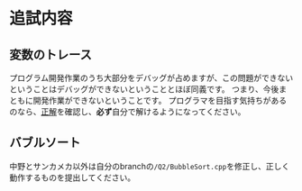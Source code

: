 # 追試内容
## 変数のトレース
プログラム開発作業のうち大部分をデバッグが占めますが、この問題ができないということはデバッグができないということとほぼ同義です。
つまり、今後まともに開発作業ができないということです。
プログラマを目指す気持ちがあるのなら、[正解](https://bit.ly/32TCwD8)を確認し、**必ず**自分で解けるようになってください。

## バブルソート
中野とサンカメカ以外は自分のbranchの`/Q2/BubbleSort.cpp`を修正し、正しく動作するものを提出してください。
